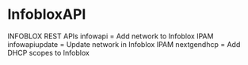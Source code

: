 # InfobloxAPI
INFOBLOX REST APIs
infowapi =  Add network to Infoblox IPAM
infowapiupdate =  Update network in Infoblox IPAM
nextgendhcp = Add DHCP scopes to Infoblox
